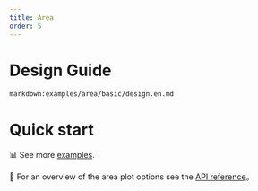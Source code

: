 ```yaml
---
title: Area
order: 5
---
```


<div class="manual-docs">

# Design Guide

`markdown:examples/area/basic/design.en.md`

# Quick start

<playground path='area/basic/demo/basic.ts'></playground>

📊 See more <a href="/en/examples/area/basic" target='blank'>examples</a>.

🎨 For an overview of the area plot options see the [API reference](/en/docs/api/plots/area)。

</div>

